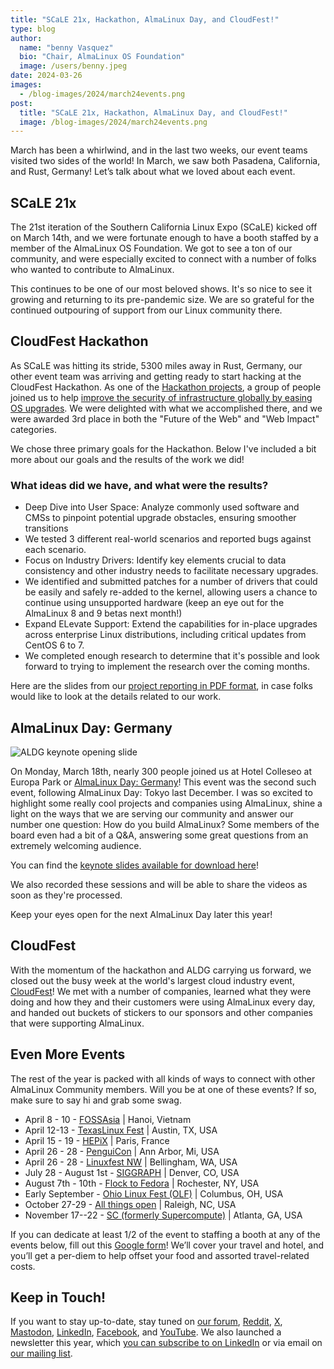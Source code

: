 ```yaml
---
title: "SCaLE 21x, Hackathon, AlmaLinux Day, and CloudFest!"
type: blog
author:
  name: "benny Vasquez"
  bio: "Chair, AlmaLinux OS Foundation"
  image: /users/benny.jpeg
date: 2024-03-26
images:
  - /blog-images/2024/march24events.png
post:
  title: "SCaLE 21x, Hackathon, AlmaLinux Day, and CloudFest!"
  image: /blog-images/2024/march24events.png
---
```


March has been a whirlwind, and in the last two weeks, our event teams visited two sides of the world! In March, we saw both Pasadena, California, and Rust, Germany! Let’s talk about what we loved about each event.

## SCaLE 21x

The 21st iteration of the Southern California Linux Expo (SCaLE) kicked off on March 14th, and we were fortunate enough to have a booth staffed by a member of the AlmaLinux OS Foundation. We got to see a ton of our community, and were especially excited to connect with a number of folks who wanted to contribute to AlmaLinux.

This continues to be one of our most beloved shows. It's so nice to see it growing and returning to its pre-pandemic size. We are so grateful for the continued outpouring of support from our Linux community there.

## CloudFest Hackathon

As SCaLE was hitting its stride, 5300 miles away in Rust, Germany, our other event team was arriving and getting ready to start hacking at the CloudFest Hackathon. As one of the [Hackathon projects](https://hackathon.cloudfest.com/agenda/), a group of people joined us to help [improve the security of infrastructure globally by easing OS upgrades](https://hackathon.cloudfest.com/project/securing-more-infrastructure-by-easing-os-upgrades/). We were delighted with what we accomplished there, and we were awarded 3rd place in both the "Future of the Web" and "Web Impact" categories.

We chose three primary goals for the Hackathon. Below I've included a bit more about our goals and the results of the work we did!

### What ideas did we have, and what were the results?

- Deep Dive into User Space: Analyze commonly used software and CMSs to pinpoint potential upgrade obstacles, ensuring smoother transitions
- We tested 3 different real-world scenarios and reported bugs against each scenario.
- Focus on Industry Drivers: Identify key elements crucial to data consistency and other industry needs to facilitate necessary upgrades.
- We identified and submitted patches for a number of drivers that could be easily and safely re-added to the kernel, allowing users a chance to continue using unsupported hardware (keep an eye out for the AlmaLinux 8 and 9 betas next month!)
- Expand ELevate Support: Extend the capabilities for in-place upgrades across enterprise Linux distributions, including critical updates from CentOS 6 to 7.
- We completed enough research to determine that it's possible and look forward to trying to implement the research over the coming months.

Here are the slides from our [project reporting in PDF format](/files/2024/EasingOSUpgrades-cfhack-2024.pdf), in case folks would like to look at the details related to our work.

## AlmaLinux Day: Germany

![ALDG keynote opening slide](/blog-images/2024/aldg-keynote.png)

On Monday, March 18th, nearly 300 people joined us at Hotel Colleseo at Europa Park or [AlmaLinux Day: Germany](https://almalinux.org/almalinux-day-germany-2024/)! This event was the second such event, following AlmaLinux Day: Tokyo last December. I was so excited to highlight some really cool projects and companies using AlmaLinux, shine a light on the ways that we are serving our community and answer our number one question: How do you build AlmaLinux? Some members of the board even had a bit of a Q&A, answering some great questions from an extremely welcoming audience.

You can find the [keynote slides available for download here](/files/2024/aldg_2024_keynote.pdf)!

We also recorded these sessions and will be able to share the videos as soon as they're processed.

Keep your eyes open for the next AlmaLinux Day later this year!

## CloudFest

With the momentum of the hackathon and ALDG carrying us forward, we closed out the busy week at the world's largest cloud industry event, [CloudFest](https://www.cloudfest.com/)! We met with a number of companies, learned what they were doing and how they and their customers were using AlmaLinux every day, and handed out buckets of stickers to our sponsors and other companies that were supporting AlmaLinux.

## Even More Events

The rest of the year is packed with all kinds of ways to connect with other AlmaLinux Community members. Will you be at one of these events? If so, make sure to say hi and grab some swag.

- April 8 - 10 - [FOSSAsia](https://fossasia.org/) | Hanoi, Vietnam
- April 12-13 - [TexasLinux Fest](http://texaslinuxfest.org/) | Austin, TX, USA
- April 15 - 19 - [HEPiX](https://www.hepix.org/) | Paris, France
- April 26 - 28 - [PenguiCon](https://2024.penguicon.org/) | Ann Arbor, Mi, USA
- April 26 - 28 - [Linuxfest NW](https://linuxfestnorthwest.org/) | Bellingham, WA, USA
- July 28 - August 1st - [SIGGRAPH](https://s2024.siggraph.org/exhibit-at-siggraph/) | Denver, CO, USA
- August 7th - 10th - [Flock to Fedora](https://flocktofedora.org/) | Rochester, NY, USA
- Early September - [Ohio Linux Fest (OLF)](http://olfconference.org/) | Columbus, OH, USA
- October 27-29 - [All things open](http://allthingsopen.org/) | Raleigh, NC, USA
- November 17--22 - [SC (formerly Supercompute)](https://sc24.supercomputing.org/) | Atlanta, GA, USA

If you can dedicate at least 1/2 of the event to staffing a booth at any of the events below, fill out this [Google form](https://docs.google.com/forms/d/1cQ0YQiAcRZXPnDqiHak-AXmsjEBz-IQE8s8jbPLykds/edit)! We’ll cover your travel and hotel, and you’ll get a per-diem to help offset your food and assorted travel-related costs.

## Keep in Touch!

If you want to stay up-to-date, stay tuned on [our forum](https://forums.almalinux.org/), [Reddit](https://www.reddit.com/r/AlmaLinux/), [X](https://twitter.com/AlmaLinux), [Mastodon](https://fosstodon.org/@almalinux/), [LinkedIn](https://www.linkedin.com/company/80320905/), [Facebook](https://www.facebook.com/AlmaLinux), and [YouTube](https://www.youtube.com/channel/UCt9lpkqUPp1FUEi9uqVlPQA). We also launched a newsletter this year, which [you can subscribe to on LinkedIn](https://www.linkedin.com/newsletters/almalinux-news-7123058222835376128/) or via email on [our mailing list](https://lists.almalinux.org/postorius/lists/newsletters.lists.almalinux.org/).

